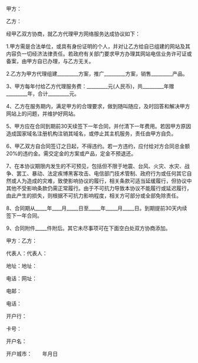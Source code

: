 
 


甲方：


乙方：


经甲乙双方协商，就乙方代理甲方网络服务达成协议如下：


1.甲方需是合法单位，或具有身份证明的个人，并对让乙方给自已组建的网站及其内容负一切经济法律责任。若政府有关部门要求甲方办理其网站电信业务许可证或备案，由甲方自已办理，与乙方无关。


2.乙方为甲方代理组建_________方案，推广_________方案，销售_________产品。


3、甲方每年付给乙方代理服务费：_________元(人民币)，共_________年赠_________年，合计_________元。


4、乙方在服务期内，满足甲方的合理要求，做到随叫随应，及时回答和解决甲方网站上的问题，并维护好网站。


5、甲方应在合同到期前30天续签下一年合同，并付清下一年费用。若因甲方原因造成国家域名注册机构注销其域名，或停止其主机服务，责任由甲方自负。


6、甲乙双方自合同签订之日起，不得违约。若一方违约，应付给对方合同总金额20%的违约金。需交定金的方案或产品，定金不预退还。


7、在本协议期限内发生的不可预见，包括但不限于地震、台风、火灾、水灾、战争、罢工、暴动、法定疾博黑客攻击、电信部门技术管制、政府行为或任何其它自然或人为造成的灾难，致使影响协议的履行，相关条款可适当延缓履行，但协议中其他不受影响条款仍需正常履行。由于不可抗力导致本协议不能履行或延迟履行，由此产生的损失，则根据不可抗力影响程度，相关方可部分或全部免除责任。


8、合同期从_____年____月_____日至_____年_____月_____日。到期提前30天内续签下一年合同。


9、合同附件_____件附后。其它未尽事项可在下面空白处双方协商添加。


甲方：乙方：


代表人：代表人：


地址：地址：


电话：网址：


电邮：


电话：


开户行：


卡号：


开户名：


开户城市：　　年月日




 


 

 
 
 
 
 
  


  
 

  


  


  
 
 
 
 

